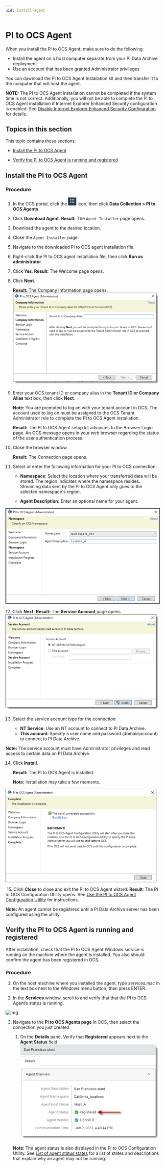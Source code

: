```yaml
---
uid: install-agent
---
```


# PI to OCS Agent

When you install the PI to OCS Agent, make sure to do the following:

* Install the agent on a host computer separate from your PI Data Archive deployment
* Use an account that has been granted Administrator privileges

You can download the PI to OCS Agent Installation kit and then transfer it to the computer that will host the agent.

**NOTE:** The PI to OCS Agent installation cannot be completed if the system time is not correct. Additionally, you will not be able to complete the PI to OCS Agent installation if Internet Explorer Enhanced Security configuration is enabled. See [Disable Internet Explorer Enhanced Security Configuration](xref:disable-ie-security) for details. 



## Topics in this section

This topic contains these sections:

* [Install the PI to OCS Agent](#install-the-pi-to-ocs-agent)

* [Verify the PI to OCS Agent is running and registered](#verify-the-PI-to-ocs-agent-is-running-and-registered)


## Install the PI to OCS Agent

### Procedure

1. In the OCS portal, click the ![ ](../../images/waffle-button.png) icon, then click **Data Collection > PI to OCS Agents**.

2. Click **Download Agent**.
   **Result:** The `Agent Installer` page opens.

4. Download the agent to the desired location.

4. Close the `Agent Installer` page.

5. Navigate to the downloaded PI to OCS agent installation file.

6. Right-click the PI to OCS agent installation file, then click **Run as administrator**.

8. Click **Yes**.
   **Result**: The Welcome page opens.
9. Click **Next**.

   **Result:** The Company Information page opens.
	![Company Information page](../../images/agent-co-info.png)
10. Enter your OCS tenant ID or company alias in the **Tenant ID or Company Alias** text box, then click **Next**.
    
    **Note:** You are prompted to log on with your tenant account in OCS.  The account used to log on must be assigned to the OCS Tenant Administrator role to complete the PI to OCS Agent installation.
    
    **Result:** The PI to OCS Agent setup kit advances to the Browser Login page. An OCS message opens in your web browser regarding the status of the user authentication process. 
    
10. Close the browser window.

    **Result:** The Connection page opens.

11. Select or enter the following information for your PI to OCS connection:

    - **Namespace**: Select the location where your transferred data will be stored. The region indicates where the namespace resides. Streaming data sent by the PI to OCS Agent only goes to the selected namespace's region.

    - **Agent Description:** Enter an optional name for your agent.

![](../../images/agent-namespace.png)

​12. Click **Next**.
    **Result:** The **Service Account** page opens.
    ![](../../images/agent-serv-acct.png)

13. Select the service account type for the connection:

    * **NT Service**: Use an NT account to connect to PI Data Archive.
    * **This account**: Specify a user name and password (domain\account) to connect to PI Data Archive.

**Note:** The service account must have Administrator privileges and read access to certain data on PI Data Archive.

14. Click **Install**.

    **Result:** The PI to OCS Agent is installed. 

    **Note:** Installation may take a few moments.

![](../../images/agent-complete.png)
​
15. Click **Close** to close and exit the PI to OCS Agent wizard.
    **Result**: The PI to OCS Configuration Utility opens. See [Use the PI to OCS Agent Configuration Utility](xref:pi-to-ocs-utility) for instructions.

**Note:** An agent cannot be registered until a PI Data Archive server has been configured using the utility.

## Verify the PI to OCS Agent is running and registered

After installation, check that the PI to OCS Agent Windows service is running on the machine where the agent is installed. You also should confirm the agent has been registered in OCS. <!--Do we even need this topic here if the agent does not register until the user has configured and connected to an AF server or PIDA?-->

### Procedure

1. On the host machine where you installed the agent, type *services.msc* in the text box next to the Windows menu button, then press ENTER.

2. In the **Services** window, scroll to and verify that that the PI to OCS Agent’s status is running.

![img](../../images/services-window.png)

3. Navigate to the **PI to OCS Agents page** in OCS, then select the connection you just created. 
   1. On the **Details** pane, Verify that **Registered** appears next to the **Agent Status** field.
   	![Agent status](../../images/details-pane.png)

   **Note:**  The agent status is also displayed in the PI to OCS Configuration Utility.  See [List of agent status states](xref:pi-to-ocs-utility) for a list of states and descriptions that explain why an agent may not be running.